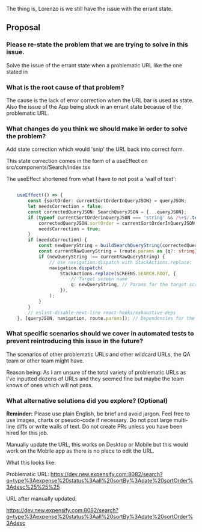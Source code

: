 The thing is, Lorenzo is we still have the issue with the errant state. 



## Proposal

### Please re-state the problem that we are trying to solve in this issue.
Solve the issue of the errant state when a problematic URL like the one stated in 

### What is the root cause of that problem?
The cause is the lack of error correction when the URL bar is used as state. Also the issue of the App being stuck in an errant state because of the problematic URL. 

### What changes do you think we should make in order to solve the problem?
<!-- DO NOT POST CODE DIFFS -->
Add state correction which would 'snip' the URL back into correct form. 

This state correction comes in the form of a useEffect on src/components/Search/index.tsx

The useEffect shortened from what I have to not post a 'wall of text': 
```ts

    useEffect(() => {
        const {sortOrder: currentSortOrderInQueryJSON} = queryJSON;
        let needsCorrection = false;
        const correctedQueryJSON: SearchQueryJSON = {...queryJSON};
        if (typeof currentSortOrderInQueryJSON === 'string' && /%+$/.test(currentSortOrderInQueryJSON)) {
            correctedQueryJSON.sortOrder = currentSortOrderInQueryJSON.replace(/%+$/, '') as SortOrder;
            needsCorrection = true;
        }
        if (needsCorrection) {
            const newQueryString = buildSearchQueryString(correctedQueryJSON);
            const currentRawQueryString = (route.params as {q?: string})?.q;
            if (newQueryString !== currentRawQueryString) {
                // Use navigation.dispatch with StackActions.replace:
                navigation.dispatch(
                    StackActions.replace(SCREENS.SEARCH.ROOT, {
                        // Target screen name
                        q: newQueryString, // Params for the target screen
                    }),
                );
            } 
        }
        // eslint-disable-next-line react-hooks/exhaustive-deps
    }, [queryJSON, navigation, route.params]); // Dependencies for the useEffect hook.

```





### What specific scenarios should we cover in automated tests to prevent reintroducing this issue in the future?
<!-- Clearly describe the different test cases you recommend adding or updating. Explain how they will ensure the problem is fully covered and that any future changes do not cause a regression. Consider edge cases, input variations, and typical user interactions that could trigger this issue. To get guidance on how to write tests, refer to the [README.md](https://github.com/Expensify/App/blob/main/tests/README.md) in the tests folder. -->

The scenarios of other problematic URLs and other wildcard URLs, the QA team or other team might have. 


Reason being:
As I am unsure of the total variety of problematic URLs as I've inputted dozens of URLs and they seemed fine but maybe the team knows of ones which will not pass.



### What alternative solutions did you explore? (Optional)

**Reminder:** Please use plain English, be brief and avoid jargon. Feel free to use images, charts or pseudo-code if necessary. Do not post large multi-line diffs or write walls of text. Do not create PRs unless you have been hired for this job.

Manually update the URL, this works on Desktop or Mobile but this would work on the Mobile app as there is no place to edit the URL. 

What this looks like: 

Problematic URL:
https://dev.new.expensify.com:8082/search?q=type%3Aexpense%20status%3Aall%20sortBy%3Adate%20sortOrder%3Adesc%25%25%25

URL after manually updated:

https://dev.new.expensify.com:8082/search?q=type%3Aexpense%20status%3Aall%20sortBy%3Adate%20sortOrder%3Adesc
